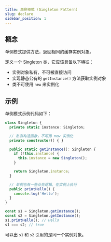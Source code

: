```yaml
---
title: 单例模式 (Singleton Pattern)
slug: declare
sidebar_position: 1
---
```


## 概念

单例模式提供方法，返回相同的缓存实例对象。

定义一个 Singleton 类，它应该具备以下特征：

- 实例对象私有，不可被直接访问
- 实现静态公有的 `getInstance()` 方法获取实例对象
- 类不可使用 `new` 来实例化


## 示例

单例模式示例代码如下：

```ts
class Singleton {
  private static instance: Singleton;

  // 私有构造函数，不可用 new 实例化
  private constructor() { }

  public static getInstance(): Singleton {
    if (!this.instance) {
      this.instance = new Singleton();
    }

    return Singleton.instance;
  }

  // 单例也有一些业务逻辑，在实例上执行
  public printHello() {
    console.log('Hello');
  }
}

const s1 = Singleton.getInstance();
const s2 = Singleton.getInstance();
s1.printHello(); // Hello
s1 === s2; // true
```

可以出 `s1` 和 `s2` 引用的是同一个实例对象。